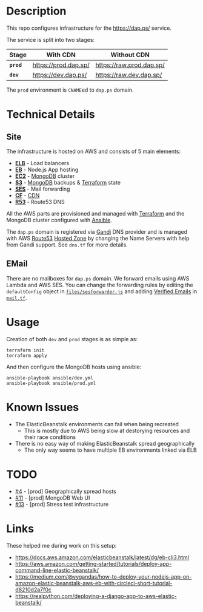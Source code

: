 # Description

This repo configures infrastructure for the https://dap.ps/ service.

The service is split into two stages:

| Stage | With CDN | Without CDN |
|-|-|-|
| __`prod`__ | https://prod.dap.sp/ | https://raw.prod.dap.sp/ |
| __`dev`__  | https://dev.dap.ps/  | https://raw.dev.dap.sp/ |

The `prod` environment is `CNAME`ed to `dap.ps` domain.

# Technical Details

## Site

The infrastructure is hosted on AWS and consists of 5 main elements:

* [__ELB__](https://aws.amazon.com/elasticloadbalancing/) - Load balancers
* [__EB__](https://aws.amazon.com/elasticbeanstalk/) - Node.js App hosting
* [__EC2__](https://aws.amazon.com/ec2/) - [MongoDB](https://www.mongodb.com/) cluster
* [__S3__](https://aws.amazon.com/s3/) - [MongoDB](https://www.mongodb.com/) backups & [Terraform](https://www.terraform.io/) state
* [__SES__](https://aws.amazon.com/ses/) - Mail forwarding
* [__CF__](https://aws.amazon.com/cloudfront/) - [CDN](https://en.wikipedia.org/wiki/Content_delivery_network)
* [__R53__](https://aws.amazon.com/route53/) - Route53 DNS

All the AWS parts are provisioned and managed with [Terraform](https://www.terraform.io/) and the MongoDB cluster configured with [Ansible](https://www.ansible.com/).

The `dap.ps` domain is registered via [Gandi](https://www.gandi.net/) DNS provider and is managed with AWS [Route53](https://aws.amazon.com/route53/) [Hosted Zone](https://docs.aws.amazon.com/Route53/latest/DeveloperGuide/hosted-zones-working-with.html) by changing the Name Servers with help from Gandi support. See `dns.tf` for more details.

## EMail

There are no mailboxes for `dap.ps` domain. We forward emails using AWS Lambda and AWS SES. You can change the forwarding rules by editing the `defaultConfig` object in [`files/sesforwarder.js`](files/sesforwarder/index.js) and adding [Verified Emails](https://www.terraform.io/docs/providers/aws/r/ses_email_identity.html) in [`mail.tf`](mail.tf).

# Usage

Creation of both `dev` and `prod` stages is as simple as:
```
terraform init
terraform apply
```
And then configure the MongoDB hosts using ansible:
```
ansible-playbook ansible/dev.yml
ansible-playbook ansible/prod.yml
```

# Known Issues

* The ElasticBeanstalk environments can fail when being recreated
  - This is mostly due to AWS being slow at destorying resources and their race conditions
* There is no easy way of making ElasticBeanstalk spread geographically
  - The only way seems to have multiple EB environments linked via ELB

# TODO

* [#4](https://github.com/dap-ps/infra-dapps/issues/4) - [prod] Geographically spread hosts
* [#11](https://github.com/dap-ps/infra-dapps/issues/11) - [prod] MongoDB Web UI
* [#13](https://github.com/dap-ps/infra-dapps/issues/13) - [prod] Stress test infrastructure

# Links

These helped me during work on this setup:

* https://docs.aws.amazon.com/elasticbeanstalk/latest/dg/eb-cli3.html
* https://aws.amazon.com/getting-started/tutorials/deploy-app-command-line-elastic-beanstalk/
* https://medium.com/@vygandas/how-to-deploy-your-nodejs-app-on-amazon-elastic-beanstalk-aws-eb-with-circleci-short-tutorial-d8210d2a7f0c
* https://realpython.com/deploying-a-django-app-to-aws-elastic-beanstalk/
